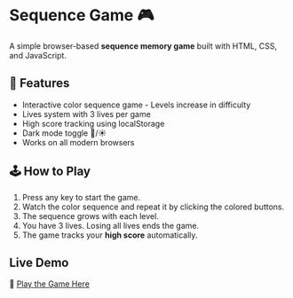 # Sequence Game 🎮

A simple browser-based **sequence memory game** built with HTML, CSS, and JavaScript.

## 📌 Features

 - Interactive color sequence game - Levels increase in difficulty 
 - Lives system with 3 lives per game 
 - High score tracking using localStorage 
 - Dark mode toggle 🌙/☀️ 
 - Works on all modern browsers

## 🕹 How to Play 

1. Press any key to start the game. 
2. Watch the color sequence and repeat it by clicking the colored buttons. 
3. The sequence grows with each level. 
4. You have 3 lives. Losing all lives ends the game. 
5. The game tracks your **high score** automatically.

## Live Demo
🔗 [Play the Game Here](https://shreyasingh-2007.github.io/sequence-game/)
